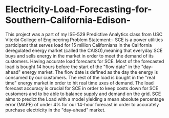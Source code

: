 # Electricity-Load-Forecasting-for-Southern-California-Edison-
This project was a part of my ISE-529 Predictive Analytics class from USC Viterbi College of Engineering
Problem Statement:- SCE is a power utilities participant that serves load for 15 million Californians in the California deregulated energy market (called the CAISO),meaning that everyday SCE buys and sells energy in the market in order to meet the demand of its customers. Having accurate load forecasts for SCE. Most of the forecasted load is bought 14 hours before the start of the "flow date" in the "day- ahead" energy market. The flow date is defined as the day the energy is consumed by our customers. The rest of the load is bought in the "real time" energy market in order to hit real time uxes of demand. The load forecast accuracy is crucial for SCE in order to keep costs down for SCE customers and to be able to balance supply and demand on the grid. SCE aims to predict the Load with a model yielding a mean absolute percentage error (MAPE) of under 4% for our 14-hour forecast in order to accurately purchase electricity in the "day-ahead" market.
